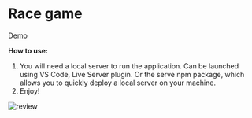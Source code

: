 # Race game

[Demo](https://alekstar79.github.io/race-game/)

**How to use:**  
1. You will need a local server to run the application. Can be launched using VS Code, Live Server plugin.
   Or the serve npm package, which allows you to quickly deploy a local server on your machine.
2. Enjoy!

![review](./images/review.gif "Race Game")
